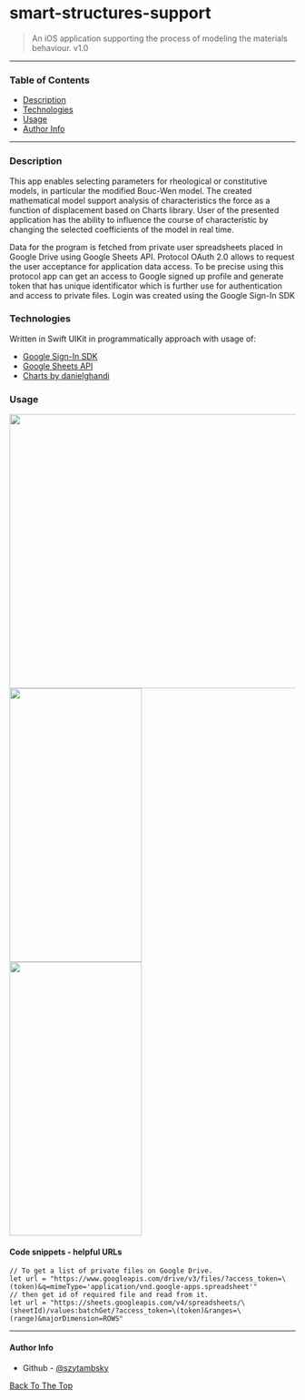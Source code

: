 # smart-structures-support

> An iOS application supporting the process of modeling the materials behaviour. v1.0

---

### Table of Contents

- [Description](#description)
- [Technologies](#technologies)
- [Usage](#usage)
- [Author Info](#author-info)

---

### Description

This app enables selecting parameters for rheological or constitutive models, in particular the modified Bouc-Wen model.  The created mathematical model support analysis of characteristics the force as a function of displacement based on Charts library. User of the presented application has the ability to influence the course of characteristic by changing the selected coefficients of the model in real time.

Data for the program is fetched from private user spreadsheets placed in Google Drive using Google Sheets API. 
Protocol OAuth 2.0 allows to request the user acceptance for application data access. To be precise using this protocol app can get an access to Google signed up profile and generate token that has unique identificator which is further use for authentication and access to private files. Login was created using the Google Sign-In SDK

### Technologies

Written in Swift UIKit in programmatically approach with usage of:
- [Google Sign-In SDK](https://developers.google.com/identity/sign-in/ios/start)
- [Google Sheets API](https://developers.google.com/sheets/api/guides/concepts)
- [Charts by danielghandi](https://github.com/danielgindi/Charts)


### Usage

<!---!![](project-image-url)--->
<!---![GoogleSheets sheet](https://j.gifs.com/QnozZG.gif)--->
<img src="https://j.gifs.com/QnozZG.gif" width="550" height="482"/> 
<div class="row">
  <div class="column">
    <img src="https://j.gifs.com/zvrk6m.gif" width="233" height="481"/>
  </div>
  <div class="column">
    <img src="https://j.gifs.com/vln1Ym.gif" width="233" height="481"/>
  </div>
</div>


#### Code snippets - helpful URLs
```
// To get a list of private files on Google Drive.
let url = "https://www.googleapis.com/drive/v3/files/?access_token=\(token)&q=mimeType='application/vnd.google-apps.spreadsheet'"
// then get id of required file and read from it.
let url = "https://sheets.googleapis.com/v4/spreadsheets/\(sheetId)/values:batchGet/?access_token=\(token)&ranges=\(range)&majorDimension=ROWS"
```


---

#### Author Info

- Github - [@szytambsky](https://github.com/szytambsky)

[Back To The Top](#smart-structures-support)

